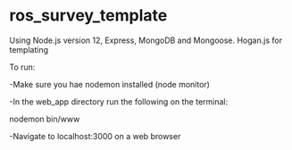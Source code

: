 # ros_survey_template

 Using Node.js version 12, Express, MongoDB and Mongoose. Hogan.js for templating

To run:
 
-Make sure you hae nodemon installed (node monitor)  

-In the web_app directory run the following on the terminal:

 nodemon bin/www

-Navigate to localhost:3000 on a web browser
